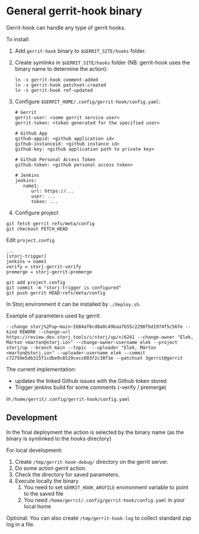 # General gerrit-hook binary

Gerrit-hook can handle any type of gerrit hooks.

To install:

1. Add `gerrit-hook` binary to `$GERRIT_SITE/hooks` folder.
2. Create symlinks in `$GERRIT_SITE/hooks` folder (NB: gerrit-hook uses the binary name to determine the action):

   ```
   ln -s gerrit-hook comment-added
   ln -s gerrit-hook patchset-created
   ln -s gerrit-hook ref-updated
   ```

3. Configure `$GERRIT_HOME/.config/gerrit-hook/config.yaml`:

   ```
   # Gerrit
   gerrit-user: <some gerrit service user>
   gerrit-token: <token generated for the specified user>

   # Github App
   github-appid: <github application id>
   github-instanceid: <github instance id>
   github-key: <github application path to private key>

   # Github Personal Access Token
   github-token: <github personal access token>

   # Jenkins
   jenkins:
      name1:
         url: https://...
         user: ...
         token: ...
   ```

4. Configure project

```
git fetch gerrit refs/meta/config
git checkout FETCH_HEAD
```

Edit `project.config`

```
...
[storj-trigger]
jenkins = name1
verify = storj-gerrit-verify
premerge = storj-gerrit-premerge
```

```
git add project.config
git commit -m "storj-trigger is configured"
git push gerrit HEAD:refs/meta/config
```

In Storj environment it can be installed by `./deploy.sh`.

Example of parameters used by gerrit:

```
--change storj%2Fup~main~I684af6cd8a0c49baa7b55c2298fbd1974f5c56fe --kind REWORK --change-url https://review.dev.storj.tools/c/storj/up/+/6241 --change-owner "Elek, Márton <marton@storj.io>" --change-owner-username elek --project storj/up --branch main --topic  --uploader "Elek, Márton <marton@storj.io>" --uploader-username elek --commit c72759e5db315f1cdbe9c8529cecc003f2c38f3e --patchset 3gerrit@gerrit
```

The current implementation:

 * updates the linked Github issues with the Github token stored
 * Trigger jenkins build for some comments (-verify / premerge)

in `/home/gerrit/.config/gerrit-hook/config.yaml`

## Development

In the final deployment the action is selected by the binary name (as the binary is symlinked to the hooks directory)

For local development:

 1. Create `/tmp/gerrit-hook-debug/` directory on the gerrit server.
 2. Do some action gerrit action.
 3. Check the directory for saved parameters.
 4. Execute locally the binary
    1. You need to set `GERRIT_HOOK_ARGFILE` environment variable to point to the saved file
    2. You need `/home/gerrit/.config/gerrit-hook/config.yaml` in your local home

Optional: You can also create `/tmp/gerrit-hook-log` to collect standard zap log in a file.